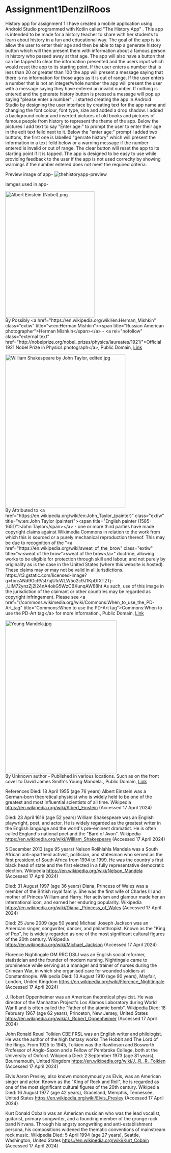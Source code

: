 # Assignment1DenzilRoos
History app for assignment 1
I have created a mobile application using Android Studio programmed with Kotlin called "The History App" . This app is intended to be made for a history teacher to share with her students to learn about history in a fun and educational way. The goal of the app is to allow the user to enter their age and then be able to tap a generate history button which will then present them with information about a famous person in history who passed away at that age. The app will also have a button that can be tapped to clear the information presented and the users input which would reset the app to its starting point. If the user enters a number that is less than 20 or greater than 100 the app will present a message saying that there is no information for those ages as it is out of range. If the user enters a number that is not an integer/whole number the app will present the user with a message saying they have entered an invalid number. If nothing is entered and the generate history button is pressed a message will pop up saying "please enter a number" . I started creating the app in Android Studio by designing the user interface by creating text for the app name and changing the font colour, font type, size and added a drop shadow. I added a background colour and inserted pictures of old books and pictures of famous people from history to represent the theme of the app. Below the pictures I add text to say "Enter age:" to prompt the user to enter their age in the edit text feild next to it. Below the "enter age:" prompt I added two buttons, the first one is labelled "genrate history" which will present the information in a text feild below or a warning message if the number entered is invalid or out of range. The clear button will reset the app to its starting point if it is tapped. The app is designed to be easy to use while providing feedback to the user if the app is not used correclty by showing warnings if the number entered does not meet the required criteria. 

Preview image of app-
<img src="https://i.ibb.co/6NjS3S2/thehistoryapp-preview.jpg" alt="thehistoryapp-preview" border="0">

Iamges used in app-
<p><a href="https://commons.wikimedia.org/wiki/File:Albert_Einstein_(Nobel).png#/media/File:Albert_Einstein_(Nobel).png"><img src="https://upload.wikimedia.org/wikipedia/commons/5/50/Albert_Einstein_%28Nobel%29.png" alt="Albert Einstein (Nobel).png" height="396" width="280"></a><br>By Possibly &lt;a href="https://en.wikipedia.org/wiki/en:Herman_Mishkin" class="extiw" title="w:en:Herman Mishkin"&gt;&lt;span title="Russian American photographer"&gt;Herman Mishkin&lt;/span&gt;&lt;/a&gt; - &lt;a rel="nofollow" class="external text" href="http://nobelprize.org/nobel_prizes/physics/laureates/1921/"&gt;Official 1921 Nobel Prize in Physics photograph&lt;/a&gt;, Public Domain, <a href="https://commons.wikimedia.org/w/index.php?curid=458521">Link</a></p>
<p><a href="https://commons.wikimedia.org/wiki/File:William_Shakespeare_by_John_Taylor,_edited.jpg#/media/File:William_Shakespeare_by_John_Taylor,_edited.jpg"><img src="https://upload.wikimedia.org/wikipedia/commons/2/21/William_Shakespeare_by_John_Taylor%2C_edited.jpg" alt="William Shakespeare by John Taylor, edited.jpg" height="480" width="377"></a><br>By Attributed to &lt;a href="https://en.wikipedia.org/wiki/en:John_Taylor_(painter)" class="extiw" title="w:en:John Taylor (painter)"&gt;&lt;span title="English painter (1585-1651)"&gt;John Taylor&lt;/span&gt;&lt;/a&gt; - one or more third parties have made copyright claims against Wikimedia Commons in relation to the work from which this is sourced or a purely mechanical reproduction thereof. This may be due to recognition of the "&lt;a href="https://en.wikipedia.org/wiki/sweat_of_the_brow" class="extiw" title="w:sweat of the brow"&gt;sweat of the brow&lt;/a&gt;" doctrine, allowing works to be eligible for protection through skill and labour, and not purely by originality as is the case in the United States (where this website is hosted). These claims may or may not be valid in all jurisdictions.
  https://t3.gstatic.com/licensed-image?q=tbn:ANd9GcRVsI7ujUIcWLW5o2c9J1KpDfXT2Tj-_UIM72ynzZj2l24nA4okG5WzCBXunqAW68ht
As such, use of this image in the jurisdiction of the claimant or other countries may be regarded as copyright infringement. Please see &lt;a href="//commons.wikimedia.org/wiki/Commons:When_to_use_the_PD-Art_tag" title="Commons:When to use the PD-Art tag"&gt;Commons:When to use the PD-Art tag&lt;/a&gt; for more information., Public Domain, <a href="https://commons.wikimedia.org/w/index.php?curid=147141653">Link</a></p>
<p><a href="https://commons.wikimedia.org/wiki/File:Young_Mandela.jpg#/media/File:Young_Mandela.jpg"><img src="https://upload.wikimedia.org/wikipedia/commons/1/11/Young_Mandela.jpg" alt="Young Mandela.jpg" height="480" width="350"></a><br>By Unknown author - Published in various locations. Such as on the front cover to David James Smith's Young Mandela., Public Domain, <a href="https://commons.wikimedia.org/w/index.php?curid=10664759">Link</a></p>

References
Died: 18 April 1955 (age 76 years)
Albert Einstein was a German-born theoretical physicist who is widely held to be one of the greatest and most influential scientists of all time. Wikipedia
https://en.wikipedia.org/wiki/Albert_Einstein
(Accessed 17 April 2024)

Died: 23 April 1616 (age 52 years)
William Shakespeare was an English playwright, poet, and actor. He is widely regarded as the greatest writer in the English language and the world's pre-eminent dramatist. He is often called England's national poet and the "Bard of Avon". Wikipedia
https://en.wikipedia.org/wiki/William_Shakespeare
(Accessed 17 April 2024)

5 December 2013 (age 95 years)
Nelson Rolihlahla Mandela was a South African anti-apartheid activist, politician, and statesman who served as the first president of South Africa from 1994 to 1999. He was the country's first black head of state and the first elected in a fully representative democratic election. Wikipedia
https://en.wikipedia.org/wiki/Nelson_Mandela
(Accessed 17 April 2024)

Died: 31 August 1997 (age 36 years)
Diana, Princess of Wales was a member of the British royal family. She was the first wife of Charles III and mother of Princes William and Harry. Her activism and glamour made her an international icon, and earned her enduring popularity. Wikipedia
https://en.wikipedia.org/wiki/Diana,_Princess_of_Wales
(Accessed 17 April 2024)

Died: 25 June 2009 (age 50 years)
Michael Joseph Jackson was an American singer, songwriter, dancer, and philanthropist. Known as the "King of Pop", he is widely regarded as one of the most significant cultural figures of the 20th century. Wikipedia
https://en.wikipedia.org/wiki/Michael_Jackson
(Accessed 17 April 2024)

Florence Nightingale OM RRC DStJ was an English social reformer, statistician and the founder of modern nursing. Nightingale came to prominence while serving as a manager and trainer of nurses during the Crimean War, in which she organised care for wounded soldiers at Constantinople. Wikipedia
Died: 13 August 1910 (age 90 years), Mayfair, London, United Kingdom
https://en.wikipedia.org/wiki/Florence_Nightingale
(Accessed 17 April 2024)

J. Robert Oppenheimer was an American theoretical physicist. He was director of the Manhattan Project's Los Alamos Laboratory during World War II and is often called the "father of the atomic bomb". Wikipedia
Died: 18 February 1967 (age 62 years), Princeton, New Jersey, United States
https://en.wikipedia.org/wiki/J._Robert_Oppenheimer
(Accessed 17 April 2024)

John Ronald Reuel Tolkien CBE FRSL was an English writer and philologist. He was the author of the high fantasy works The Hobbit and The Lord of the Rings. From 1925 to 1945, Tolkien was the Rawlinson and Bosworth Professor of Anglo-Saxon and a Fellow of Pembroke College, both at the University of Oxford. Wikipedia
Died: 2 September 1973 (age 81 years), Bournemouth, United Kingdom
https://en.wikipedia.org/wiki/J._R._R._Tolkien
(Accessed 17 April 2024)

Elvis Aaron Presley, also known mononymously as Elvis, was an American singer and actor. Known as the "King of Rock and Roll", he is regarded as one of the most significant cultural figures of the 20th century. Wikipedia
Died: 16 August 1977 (age 42 years), Graceland, Memphis, Tennessee, United States
https://en.wikipedia.org/wiki/Elvis_Presley
(Accessed 17 April 2024)

Kurt Donald Cobain was an American musician who was the lead vocalist, guitarist, primary songwriter, and a founding member of the grunge rock band Nirvana. Through his angsty songwriting and anti-establishment persona, his compositions widened the thematic conventions of mainstream rock music. Wikipedia
Died: 5 April 1994 (age 27 years), Seattle, Washington, United States
https://en.wikipedia.org/wiki/Kurt_Cobain
(Accessed 17 April 2024)

